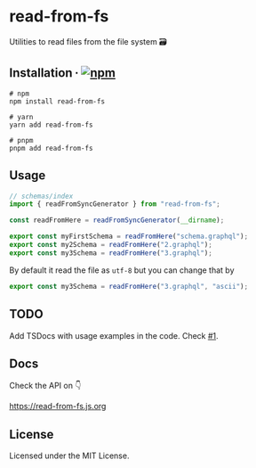 # read-from-fs

Utilities to read files from the file system 🗃

## Installation ∙ [![npm](https://img.shields.io/npm/v/read-from-fs?color=blue&style=flat-square)](https://www.npmjs.com/package/read-from-fs)

```console
# npm
npm install read-from-fs

# yarn
yarn add read-from-fs

# pnpm
pnpm add read-from-fs
```

## Usage

```ts
// schemas/index
import { readFromSyncGenerator } from "read-from-fs";

const readFromHere = readFromSyncGenerator(__dirname);

export const myFirstSchema = readFromHere("schema.graphql");
export const my2Schema = readFromHere("2.graphql");
export const my3Schema = readFromHere("3.graphql");
```

By default it read the file as `utf-8` but you can change that by

```ts
export const my3Schema = readFromHere("3.graphql", "ascii");
```

## TODO

Add TSDocs with usage examples in the code. Check [#1](https://github.com/UltiRequiem/read-from-fs/issues/1).

## Docs

Check the API on 👇

https://read-from-fs.js.org

## License

Licensed under the MIT License.
